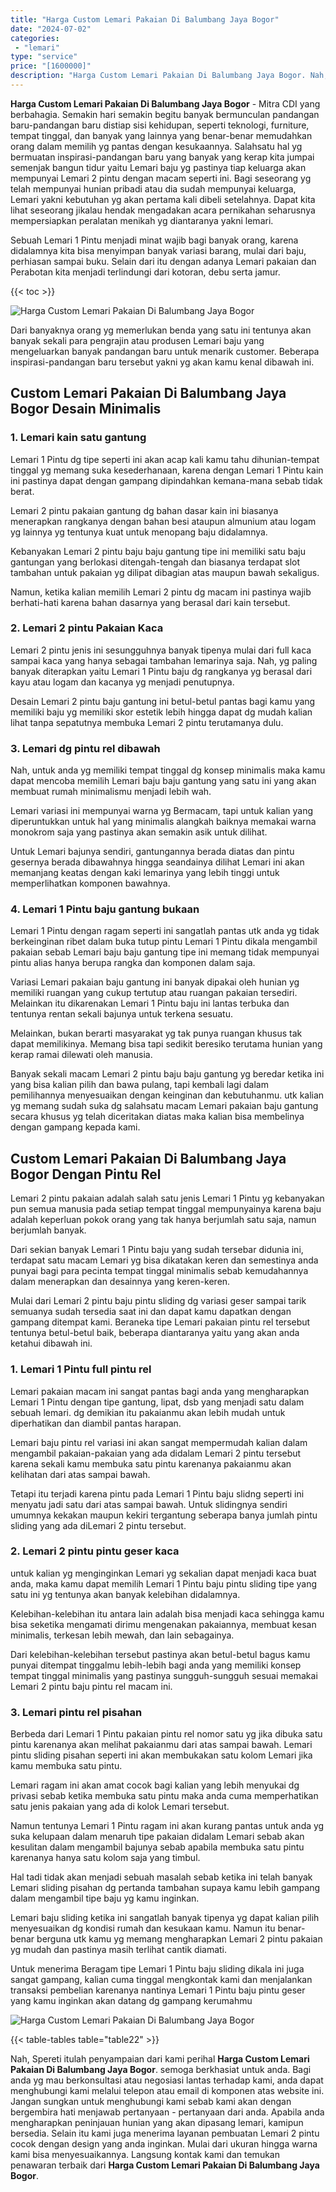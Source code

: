 ```yaml
---
title: "Harga Custom Lemari Pakaian Di Balumbang Jaya Bogor"
date: "2024-07-02"
categories:
 - "lemari"
type: "service"
price: "[1600000]"
description: "Harga Custom Lemari Pakaian Di Balumbang Jaya Bogor. Nah, Spereti itulah penyampaian dari kami perihal **Harga Custom Lemari Pakaian Di Balumbang Jaya Bogor*..."
---
```


**Harga Custom Lemari Pakaian Di Balumbang Jaya Bogor** - Mitra CDI yang berbahagia. Semakin hari semakin begitu banyak bermunculan pandangan baru-pandangan baru distiap sisi kehidupan, seperti teknologi, furniture, tempat tinggal, dan banyak yang lainnya yang benar-benar memudahkan orang dalam memilih yg pantas dengan kesukaannya. Salahsatu hal yg bermuatan inspirasi-pandangan baru yang banyak yang kerap kita jumpai semenjak bangun tidur yaitu Lemari baju yg pastinya tiap keluarga akan mempunyai Lemari 2 pintu dengan macam seperti ini. Bagi seseorang yg telah mempunyai hunian pribadi atau dia sudah mempunyai keluarga, Lemari yakni kebutuhan yg akan pertama kali dibeli setelahnya. Dapat kita lihat seseorang jikalau hendak mengadakan acara pernikahan seharusnya mempersiapkan peralatan menikah yg diantaranya yakni lemari.

Sebuah Lemari 1 Pintu menjadi minat wajib bagi banyak orang, karena didalamnya kita bisa menyimpan banyak variasi barang, mulai dari baju, perhiasan sampai buku. Selain dari itu dengan adanya Lemari pakaian dan Perabotan kita menjadi terlindungi dari kotoran, debu serta jamur.

{{< toc >}}

![Harga Custom Lemari Pakaian Di Balumbang Jaya Bogor](/images/mebel/dipan-anak-005.jpg)

Dari banyaknya orang yg memerlukan benda yang satu ini tentunya akan banyak sekali para pengrajin atau produsen Lemari baju yang mengeluarkan banyak pandangan baru untuk menarik customer. Beberapa inspirasi-pandangan baru tersebut yakni yg akan kamu kenal dibawah ini.

## Custom Lemari Pakaian Di Balumbang Jaya Bogor Desain Minimalis

### 1\. Lemari kain satu gantung

Lemari 1 Pintu dg tipe seperti ini akan acap kali kamu tahu dihunian-tempat tinggal yg memang suka kesederhanaan, karena dengan Lemari 1 Pintu kain ini pastinya dapat dengan gampang dipindahkan kemana-mana sebab tidak berat.

Lemari 2 pintu pakaian gantung dg bahan dasar kain ini biasanya menerapkan rangkanya dengan bahan besi ataupun almunium atau logam yg lainnya yg tentunya kuat untuk menopang baju didalamnya.

Kebanyakan Lemari 2 pintu baju baju gantung tipe ini memiliki satu baju gantungan yang berlokasi ditengah-tengah dan biasanya terdapat slot tambahan untuk pakaian yg dilipat dibagian atas maupun bawah sekaligus.

Namun, ketika kalian memilih Lemari 2 pintu dg macam ini pastinya wajib berhati-hati karena bahan dasarnya yang berasal dari kain tersebut.

### 2\. Lemari 2 pintu Pakaian Kaca

Lemari 2 pintu jenis ini sesungguhnya banyak tipenya mulai dari full kaca sampai kaca yang hanya sebagai tambahan lemarinya saja. Nah, yg paling banyak diterapkan yaitu Lemari 1 Pintu baju dg rangkanya yg berasal dari kayu atau logam dan kacanya yg menjadi penutupnya.

Desain Lemari 2 pintu baju gantung ini betul-betul pantas bagi kamu yang memiliki baju yg memiliki skor estetik lebih hingga dapat dg mudah kalian lihat tanpa sepatutnya membuka Lemari 2 pintu terutamanya dulu.

### 3\. Lemari dg pintu rel dibawah

Nah, untuk anda yg memiliki tempat tinggal dg konsep minimalis maka kamu dapat mencoba memilih Lemari baju baju gantung yang satu ini yang akan membuat rumah minimalismu menjadi lebih wah.

Lemari variasi ini mempunyai warna yg Bermacam, tapi untuk kalian yang diperuntukkan untuk hal yang minimalis alangkah baiknya memakai warna monokrom saja yang pastinya akan semakin asik untuk dilihat.

Untuk Lemari bajunya sendiri, gantungannya berada diatas dan pintu gesernya berada dibawahnya hingga seandainya dilihat Lemari ini akan memanjang keatas dengan kaki lemarinya yang lebih tinggi untuk memperlihatkan komponen bawahnya.

### 4\. Lemari 1 Pintu baju gantung bukaan

Lemari 1 Pintu dengan ragam seperti ini sangatlah pantas utk anda yg tidak berkeinginan ribet dalam buka tutup pintu Lemari 1 Pintu dikala mengambil pakaian sebab Lemari baju baju gantung tipe ini memang tidak mempunyai pintu alias hanya berupa rangka dan komponen dalam saja.

Variasi Lemari pakaian baju gantung ini banyak dipakai oleh hunian yg memiliki ruangan yang cukup tertutup atau ruangan pakaian tersediri. Melainkan itu dikarenakan Lemari 1 Pintu baju ini lantas terbuka dan tentunya rentan sekali bajunya untuk terkena sesuatu.

Melainkan, bukan berarti masyarakat yg tak punya ruangan khusus tak dapat memilikinya. Memang bisa tapi sedikit beresiko terutama hunian yang kerap ramai dilewati oleh manusia.

Banyak sekali macam Lemari 2 pintu baju baju gantung yg beredar ketika ini yang bisa kalian pilih dan bawa pulang, tapi kembali lagi dalam pemilihannya menyesuaikan dengan keinginan dan kebutuhanmu. utk kalian yg memang sudah suka dg salahsatu macam Lemari pakaian baju gantung secara khusus yg telah diceritakan diatas maka kalian bisa membelinya dengan gampang kepada kami.

## Custom Lemari Pakaian Di Balumbang Jaya Bogor Dengan Pintu Rel

Lemari 2 pintu pakaian adalah salah satu jenis Lemari 1 Pintu yg kebanyakan pun semua manusia pada setiap tempat tinggal mempunyainya karena baju adalah keperluan pokok orang yang tak hanya berjumlah satu saja, namun berjumlah banyak.

Dari sekian banyak Lemari 1 Pintu baju yang sudah tersebar didunia ini, terdapat satu macam Lemari yg bisa dikatakan keren dan semestinya anda punyai bagi para pecinta tempat tinggal minimalis sebab kemudahannya dalam menerapkan dan desainnya yang keren-keren.

Mulai dari Lemari 2 pintu baju pintu sliding dg variasi geser sampai tarik semuanya sudah tersedia saat ini dan dapat kamu dapatkan dengan gampang ditempat kami. Beraneka tipe Lemari pakaian pintu rel tersebut tentunya betul-betul baik, beberapa diantaranya yaitu yang akan anda ketahui dibawah ini.

### 1\. Lemari 1 Pintu full pintu rel

Lemari pakaian macam ini sangat pantas bagi anda yang mengharapkan Lemari 1 Pintu dengan tipe gantung, lipat, dsb yang menjadi satu dalam sebuah lemari. dg demikian itu pakaianmu akan lebih mudah untuk diperhatikan dan diambil pantas harapan.

Lemari baju pintu rel variasi ini akan sangat mempermudah kalian dalam mengambil pakaian-pakaian yang ada didalam Lemari 2 pintu tersebut karena sekali kamu membuka satu pintu karenanya pakaianmu akan kelihatan dari atas sampai bawah.

Tetapi itu terjadi karena pintu pada Lemari 1 Pintu baju slidng seperti ini menyatu jadi satu dari atas sampai bawah. Untuk slidingnya sendiri umumnya kekakan maupun kekiri tergantung seberapa banya jumlah pintu sliding yang ada diLemari 2 pintu tersebut.

### 2\. Lemari 2 pintu pintu geser kaca

untuk kalian yg menginginkan Lemari yg sekalian dapat menjadi kaca buat anda, maka kamu dapat memilih Lemari 1 Pintu baju pintu sliding tipe yang satu ini yg tentunya akan banyak kelebihan didalamnya.

Kelebihan-kelebihan itu antara lain adalah bisa menjadi kaca sehingga kamu bisa seketika mengamati dirimu mengenakan pakaiannya, membuat kesan minimalis, terkesan lebih mewah, dan lain sebagainya.

Dari kelebihan-kelebihan tersebut pastinya akan betul-betul bagus kamu punyai ditempat tinggalmu lebih-lebih bagi anda yang memiliki konsep tempat tinggal minimalis yang pastinya sungguh-sungguh sesuai memakai Lemari 2 pintu baju pintu rel macam ini.

### 3\. Lemari pintu rel pisahan

Berbeda dari Lemari 1 Pintu pakaian pintu rel nomor satu yg jika dibuka satu pintu karenanya akan melihat pakaianmu dari atas sampai bawah. Lemari pintu sliding pisahan seperti ini akan membukakan satu kolom Lemari jika kamu membuka satu pintu.

Lemari ragam ini akan amat cocok bagi kalian yang lebih menyukai dg privasi sebab ketika membuka satu pintu maka anda cuma memperhatikan satu jenis pakaian yang ada di kolok Lemari tersebut.

Namun tentunya Lemari 1 Pintu ragam ini akan kurang pantas untuk anda yg suka kelupaan dalam menaruh tipe pakaian didalam Lemari sebab akan kesulitan dalam mengambil bajunya sebab apabila membuka satu pintu karenanya hanya satu kolom saja yang timbul.

Hal tadi tidak akan menjadi sebuah masalah sebab ketika ini telah banyak Lemari sliding pisahan dg pertanda tambahan supaya kamu lebih gampang dalam mengambil tipe baju yg kamu inginkan.

Lemari baju sliding ketika ini sangatlah banyak tipenya yg dapat kalian pilih menyesuaikan dg kondisi rumah dan kesukaan kamu. Namun itu benar-benar berguna utk kamu yg memang mengharapkan Lemari 2 pintu pakaian yg mudah dan pastinya masih terlihat cantik diamati.

Untuk menerima Beragam tipe Lemari 1 Pintu baju sliding dikala ini juga sangat gampang, kalian cuma tinggal mengkontak kami dan menjalankan transaksi pembelian karenanya nantinya Lemari 1 Pintu baju pintu geser yang kamu inginkan akan datang dg gampang kerumahmu

![Harga Custom Lemari Pakaian Di Balumbang Jaya Bogor](/images/mebel/lemari-buku-011.jpg)

{{< table-tables table="table22" >}}

Nah, Spereti itulah penyampaian dari kami perihal **Harga Custom Lemari Pakaian Di Balumbang Jaya Bogor**. semoga berkhasiat untuk anda. Bagi anda yg mau berkonsultasi atau negosiasi lantas terhadap kami, anda dapat menghubungi kami melalui telepon atau email di komponen atas website ini. Jangan sungkan untuk menghubungi kami sebab kami akan dengan bergembira hati menjawab pertanyaan - pertanyaan dari anda. Apabila anda mengharapkan peninjauan hunian yang akan dipasang lemari, kamipun bersedia. Selain itu kami juga menerima layanan pembuatan Lemari 2 pintu cocok dengan design yang anda inginkan. Mulai dari ukuran hingga warna kami bisa menyesuaikannya. Langsung kontak kami dan temukan penawaran terbaik dari **Harga Custom Lemari Pakaian Di Balumbang Jaya Bogor**.
